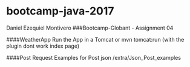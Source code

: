 # bootcamp-java-2017
Daniel Ezequiel Montivero
###Bootcamp-Globant - Assignment 04

####WeatherApp
    Run the App in a Tomcat 
    or
    mvn tomcat:run (with the plugin dont work index page)
    
####Post Request
    Examples for Post json
    /extra/Json_Post_examples

